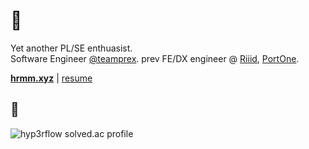 # :sushi: 
Yet another PL/SE enthuasist.  
Software Engineer [@teamprex](https://github.com/teamprex). prev FE/DX engineer @ [Riiid](https://company.riiid.co), [PortOne](https://portone.io).  

**[hrmm.xyz](https://hrmm.xyz)** | [resume](https://github.com/hyp3rflow/resume)
## :eyes:
![hyp3rflow solved.ac profile](https://github-readme-solvedac.hyp3rflow.vercel.app/api/?handle=hyperflow)
